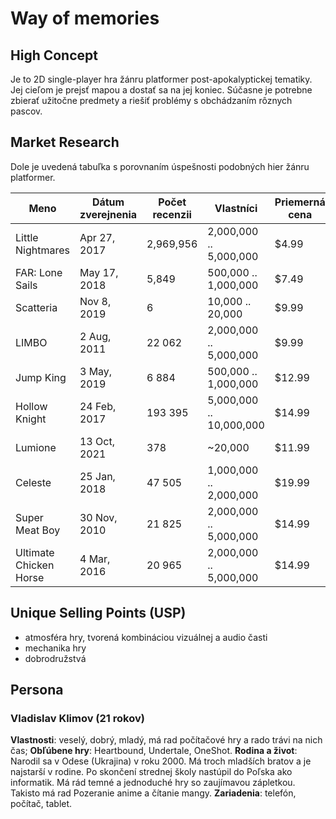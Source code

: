 # Way of memories

## High Concept

Je to 2D single-player hra žánru platformer post-apokalyptickej tematiky. Jej cieľom je prejsť mapou a dostať sa na jej koniec. Súčasne je potrebne zbierať užitočne predmety a riešiť problémy s obchádzaním rôznych pascov.

## Market Research

Dole je uvedená tabuľka s porovnaním úspešnosti podobných hier žánru platformer.

| Meno                   | Dátum zverejnenia | Počet recenzii | Vlastníci               | Priemerná cena | Hrubý odhad  |
| ---------------------- | ----------------- | -------------- | ----------------------- | -------------- | ------------ |
| Little Nightmares      | Apr 27, 2017      | 2,969,956      | 2,000,000 .. 5,000,000  | $4.99          | $17 465 000  |
| FAR: Lone Sails        | May 17, 2018      | 5,849          | 500,000 .. 1,000,000    | $7.49          | $5 617 500   |
| Scatteria              | Nov 8, 2019       | 6              | 10,000 .. 20,000        | $9.99          | $99900       |
| LIMBO                  | 2 Aug, 2011       | 22 062         | 2,000,000 .. 5,000,000  | $9.99          | $34 965 000  |
| Jump King              | 3 May, 2019       | 6 884          | 500,000 .. 1,000,000    | $12.99         | $9 742 500   |
| Hollow Knight          | 24 Feb, 2017      | 193 395        | 5,000,000 .. 10,000,000 | $14.99         | $112 425 000 |
| Lumione                | 13 Oct, 2021      | 378            | ~20,000                 | $11.99         | $239 800     |
| Celeste                | 25 Jan, 2018      | 47 505         | 1,000,000 .. 2,000,000  | $19.99         | $29 985 000  |
| Super Meat Boy         | 30 Nov, 2010      | 21 825         | 2,000,000 .. 5,000,000  | $14.99         | $52 465 000  |
| Ultimate Chicken Horse | 4 Mar, 2016       | 20 965         | 2,000,000 .. 5,000,000  | $14.99         | $52 465 000  |

## Unique Selling Points (USP)

- atmosféra hry, tvorená kombináciou vizuálnej a audio časti
- mechanika hry
- dobrodružstvá

## Persona

### Vladislav Klimov (21 rokov)

**Vlastnosti**: veselý, dobrý, mladý, má rad počítačové hry a rado trávi na nich čas;
**Obľúbene hry**: Heartbound, Undertale, OneShot.
**Rodina a život**: Narodil sa v Odese (Ukrajina) v roku 2000. Má troch mladších bratov a je najstarší v rodine. Po skončení strednej školy nastúpil do Poľska ako informatik. Má rád temné a jednoduché hry so zaujímavou zápletkou. Takisto má rad Pozeranie anime a čítanie mangy.
**Zariadenia**: telefón, počítač, tablet.

